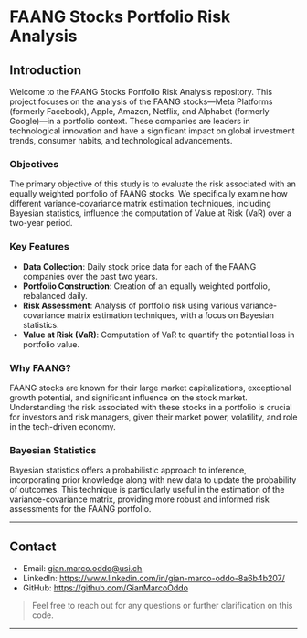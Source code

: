 # FAANG Stocks Portfolio Risk Analysis

## Introduction

Welcome to the FAANG Stocks Portfolio Risk Analysis repository. This project focuses on the analysis of the FAANG stocks—Meta Platforms (formerly Facebook), Apple, Amazon, Netflix, and Alphabet (formerly Google)—in a portfolio context. These companies are leaders in technological innovation and have a significant impact on global investment trends, consumer habits, and technological advancements.

### Objectives

The primary objective of this study is to evaluate the risk associated with an equally weighted portfolio of FAANG stocks. We specifically examine how different variance-covariance matrix estimation techniques, including Bayesian statistics, influence the computation of Value at Risk (VaR) over a two-year period.

### Key Features

- **Data Collection**: Daily stock price data for each of the FAANG companies over the past two years.
- **Portfolio Construction**: Creation of an equally weighted portfolio, rebalanced daily.
- **Risk Assessment**: Analysis of portfolio risk using various variance-covariance matrix estimation techniques, with a focus on Bayesian statistics.
- **Value at Risk (VaR)**: Computation of VaR to quantify the potential loss in portfolio value.

### Why FAANG?

FAANG stocks are known for their large market capitalizations, exceptional growth potential, and significant influence on the stock market. Understanding the risk associated with these stocks in a portfolio is crucial for investors and risk managers, given their market power, volatility, and role in the tech-driven economy.

### Bayesian Statistics

Bayesian statistics offers a probabilistic approach to inference, incorporating prior knowledge along with new data to update the probability of outcomes. This technique is particularly useful in the estimation of the variance-covariance matrix, providing more robust and informed risk assessments for the FAANG portfolio.

---
## Contact

- Email: gian.marco.oddo@usi.ch
- LinkedIn: https://www.linkedin.com/in/gian-marco-oddo-8a6b4b207/
- GitHub: https://github.com/GianMarcoOddo
> Feel free to reach out for any questions or further clarification on this code.
---
